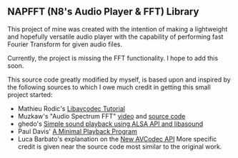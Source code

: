 ## NAPFFT (N8's Audio Player & FFT) Library

This project of mine was created with the intention of making a lightweight and hopefully versatile audio player with the capability of performing fast Fourier Transform for given audio files.

Currently, the project is missing the FFT functionality. I hope to add this soon.

This source code greatly modified by myself, is based upon and inspired by the following sources to which I owe much credit in getting this small project started:
+ Mathieu Rodic's [Libavcodec Tutorial](https://rodic.fr/blog/libavcodec-tutorial-decode-audio-file/)
+ Muzkaw's "Audio Spectrum FFT" [video](https://www.youtube.com/watch?v=LqUuMqfW1PE&ab_channel=Muzkaw) and [source code](https://drive.google.com/file/d/0B2voedb-erQsR09PYnpaRnZKbGM/view)
+ ghedo's [Simple sound playback using ALSA API and libasound](https://gist.github.com/ghedo/963382/)
+ Paul Davis' [A Minimal Playback Program](http://equalarea.com/paul/alsa-audio.html)
+ Luca Barbato's explanation on the [New AVCodec API](https://blogs.gentoo.org/lu_zero/2016/03/29/new-avcodec-api/)
More specific credit is given near the source code most similar to the original work.

